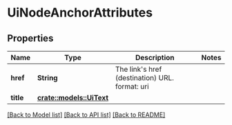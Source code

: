 # UiNodeAnchorAttributes

## Properties

Name | Type | Description | Notes
------------ | ------------- | ------------- | -------------
**href** | **String** | The link's href (destination) URL.  format: uri | 
**title** | [**crate::models::UiText**](uiText.md) |  | 

[[Back to Model list]](../README.md#documentation-for-models) [[Back to API list]](../README.md#documentation-for-api-endpoints) [[Back to README]](../README.md)


